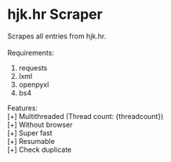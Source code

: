 # hjk.hr Scraper
Scrapes all entries from hjk.hr. <br>
<br>
Requirements:<br>
1. requests
2. lxml
3. openpyxl
4. bs4

Features: <br>
[+] Multithreaded (Thread count: {threadcount})<br>
[+] Without browser<br>
[+] Super fast<br>
[+] Resumable<br>
[+] Check duplicate<br>
